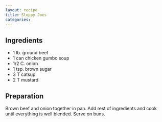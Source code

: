 ```yaml
---
layout: recipe
title: Sloppy Joes
categories:
---
```


## Ingredients

- 1 lb. ground beef
- 1 can chicken gumbo soup
- 1/2 C. onion
- 1 tsp. brown sugar
- 3 T catsup
- 2 T mustard

## Preparation

Brown beef and onion together in pan.  Add rest of ingredients and cook until everything is well blended.  Serve on buns.